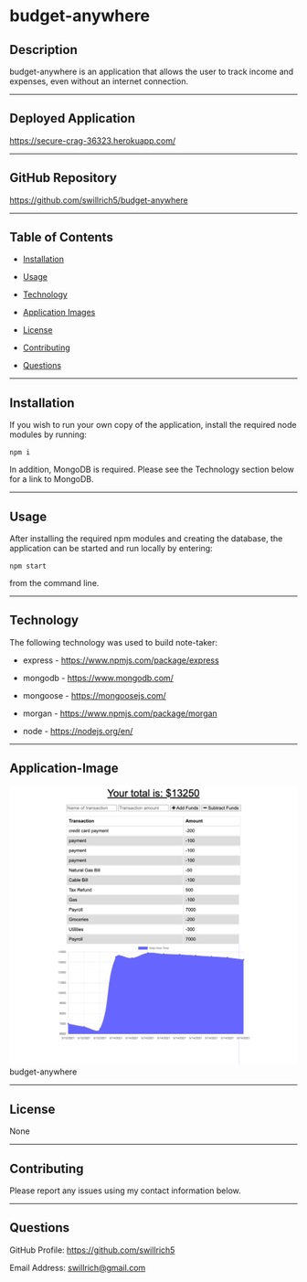 # budget-anywhere


## Description

budget-anywhere is an application that allows the user to track income and expenses, even without an internet connection.  

---

## Deployed Application

https://secure-crag-36323.herokuapp.com/

---

## GitHub Repository

https://github.com/swillrich5/budget-anywhere

---

## Table of Contents

* [Installation](#installation)

* [Usage](#usage)

* [Technology](#technology)

* [Application Images](#Application-Images)

* [License](#license)

* [Contributing](#Contributing)

* [Questions](#Questions)

---

## Installation

If you wish to run your own copy of the application, install the required node modules by running:

```
npm i
```

In addition, MongoDB is required.  Please see the Technology section below for a link to MongoDB.

---

## Usage

After installing the required npm modules and creating the database, the application can be started and run locally by entering:

```
npm start
```
from the command line.  

---

## Technology

The following technology was used to build note-taker:

  * express - https://www.npmjs.com/package/express

  * mongodb - https://www.mongodb.com/

  * mongoose - https://mongoosejs.com/

  * morgan - https://www.npmjs.com/package/morgan

  * node - https://nodejs.org/en/

---

## Application-Image
![budget-anywhere](./images/budget-anywhere.png "budget-anywhere")
budget-anywhere



---


## License

None

---

## Contributing

Please report any issues using my contact information below.

---

## Questions

GitHub Profile: https://github.com/swillrich5

Email Address: swillrich@gmail.com